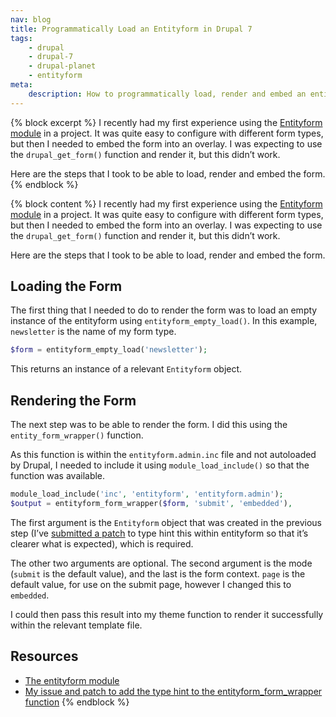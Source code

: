 ```yaml
---
nav: blog
title: Programmatically Load an Entityform in Drupal 7
tags:
    - drupal
    - drupal-7
    - drupal-planet
    - entityform
meta:
    description: How to programmatically load, render and embed an entityform in Drupal 7.
---
```

{% block excerpt %}
I recently had my first experience using the [Entityform module](https://www.drupal.org/project/entityform) in a project. It was quite easy to configure with different form types, but then I needed to embed the form into an overlay. I was expecting to use the `drupal_get_form()` function and render it, but this didn’t work.

Here are the steps that I took to be able to load, render and embed the form.
{% endblock %}

{% block content %}
I recently had my first experience using the [Entityform module](https://www.drupal.org/project/entityform) in a project. It was quite easy to configure with different form types, but then I needed to embed the form into an overlay. I was expecting to use the `drupal_get_form()` function and render it, but this didn’t work.

Here are the steps that I took to be able to load, render and embed the form.

## Loading the Form

The first thing that I needed to do to render the form was to load an empty instance of the entityform using `entityform_empty_load()`. In this example, `newsletter` is the name of my form type.

```php
$form = entityform_empty_load('newsletter');
```

This returns an instance of a relevant `Entityform` object.

## Rendering the Form

The next step was to be able to render the form. I did this using the `entity_form_wrapper()` function.

As this function is within the `entityform.admin.inc` file and not autoloaded by Drupal, I needed to include it using `module_load_include()` so that the function was available.

```php
module_load_include('inc', 'entityform', 'entityform.admin');
$output = entityform_form_wrapper($form, 'submit', 'embedded'),
```

The first argument is the `Entityform` object that was created in the previous step (I’ve [submitted a patch](https://www.drupal.org/node/2639584) to type hint this within entityform so that it’s clearer what is expected), which is required.

The other two arguments are optional. The second argument is the mode (`submit` is the default value), and the last is the form context. `page` is the default value, for use on the submit page, however I changed this to `embedded`.

I could then pass this result into my theme function to render it successfully within the relevant template file.

## Resources

* [The entityform module](https://www.drupal.org/project/entityform)
* [My issue and patch to add the type hint to the entityform_form_wrapper function](https://www.drupal.org/node/2639584)
{% endblock %}
